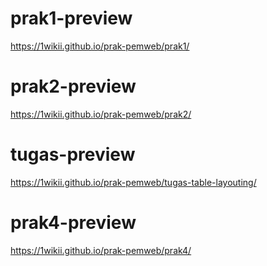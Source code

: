 # prak1-preview
https://1wikii.github.io/prak-pemweb/prak1/ 


# prak2-preview
https://1wikii.github.io/prak-pemweb/prak2/ 

# tugas-preview
https://1wikii.github.io/prak-pemweb/tugas-table-layouting/

# prak4-preview
https://1wikii.github.io/prak-pemweb/prak4/ 


